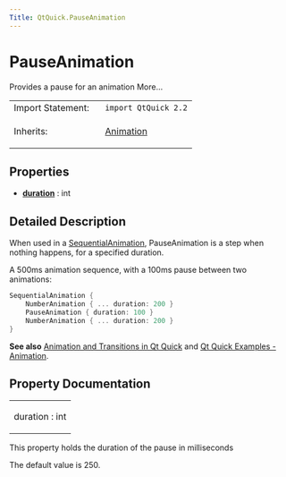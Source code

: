 ```yaml
---
Title: QtQuick.PauseAnimation
---
```

        
PauseAnimation
==============

<span class="subtitle"></span>
Provides a pause for an animation More...

<table>
<colgroup>
<col width="50%" />
<col width="50%" />
</colgroup>
<tbody>
<tr class="odd">
<td>Import Statement:</td>
<td><code>import QtQuick 2.2</code></td>
</tr>
<tr class="even">
<td>Inherits:</td>
<td><p><a href="QtQuick.Animation.md">Animation</a></p></td>
</tr>
</tbody>
</table>

<span id="properties"></span>
Properties
----------

-   ****[duration](#duration-prop)**** : int

<span id="details"></span>
Detailed Description
--------------------

When used in a [SequentialAnimation](../QtQuick.SequentialAnimation.md), PauseAnimation is a step when nothing happens, for a specified duration.

A 500ms animation sequence, with a 100ms pause between two animations:

``` cpp
SequentialAnimation {
    NumberAnimation { ... duration: 200 }
    PauseAnimation { duration: 100 }
    NumberAnimation { ... duration: 200 }
}
```

**See also** [Animation and Transitions in Qt Quick](../QtQuick.qtquick-statesanimations-animations.md) and [Qt Quick Examples - Animation](https://developer.ubuntu.comapps/qml/sdk-14.10/QtQuick.animation/).

Property Documentation
----------------------

<table>
<colgroup>
<col width="100%" />
</colgroup>
<tbody>
<tr class="odd">
<td><p><span id="duration-prop"></span><span class="name">duration</span> : <span class="type">int</span></p></td>
</tr>
</tbody>
</table>

This property holds the duration of the pause in milliseconds

The default value is 250.

